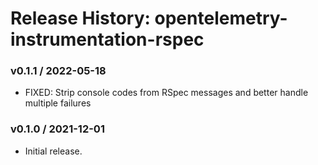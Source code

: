 # Release History: opentelemetry-instrumentation-rspec

### v0.1.1 / 2022-05-18

* FIXED: Strip console codes from RSpec messages and better handle multiple failures 

### v0.1.0 / 2021-12-01

* Initial release.
